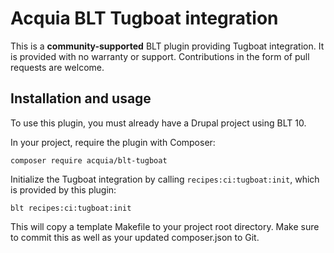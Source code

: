 Acquia BLT Tugboat integration
====

This is a **community-supported** BLT plugin providing Tugboat integration. It is provided with no warranty or support. Contributions in the form of pull requests are welcome.

## Installation and usage

To use this plugin, you must already have a Drupal project using BLT 10.

In your project, require the plugin with Composer:

`composer require acquia/blt-tugboat`

Initialize the Tugboat integration by calling `recipes:ci:tugboat:init`, which is provided by this plugin:

`blt recipes:ci:tugboat:init`

This will copy a template Makefile to your project root directory. Make sure to commit this as well as your updated composer.json to Git.